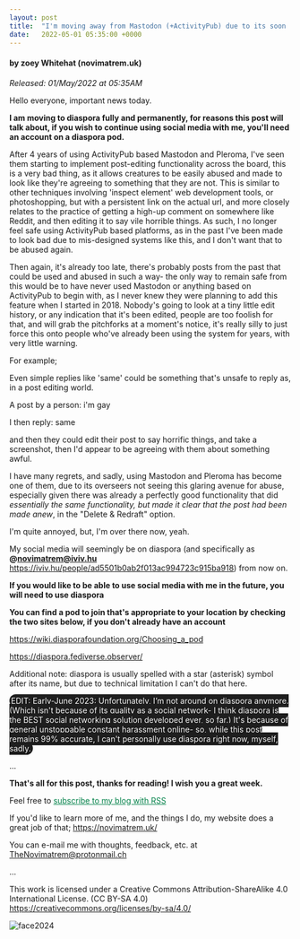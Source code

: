 ```yaml
---
layout: post
title:  "I'm moving away from Mastodon (+ActivityPub) due to its soon 'post editing' functionality being a large avenue for abuse"
date:   2022-05-01 05:35:00 +0000
---
```

#### by zoey Whitehat (novimatrem.uk)
*Released: 01/May/2022 at 05:35AM*

Hello everyone, important news today.

**I am moving to diaspora fully and permanently, for reasons this post will talk about, if you wish to continue using social media with me, you'll need an account on a diaspora pod.**

After 4 years of using ActivityPub based Mastodon and Pleroma, I've seen them starting to implement post-editing functionality across the board, this is a very bad thing, as it allows creatures to be easily abused and made to look like they're agreeing to something that they are not. This is similar to other techniques involving 'inspect element' web development tools, or photoshopping, but with a persistent link on the actual url, and more closely relates to the practice of getting a high-up comment on somewhere like Reddit, and then editing it to say vile horrible things. As such, I no longer feel safe using ActivityPub based platforms, as in the past I've been made to look bad due to mis-designed systems like this, and I don't want that to be abused again. 

Then again, it's already too late, there's probably posts from the past that could be used and abused in such a way- the only way to remain safe from this would be to have never used Mastodon or anything based on ActivityPub to begin with, as I never knew they were planning to add this feature when I started in 2018. Nobody's going to look at a tiny little edit history, or any indication that it's been edited, people are too foolish for that, and will grab the pitchforks at a moment's notice, it's really silly to just force this onto people who've already been using the system for years, with very little warning.

For example;

Even simple replies like 'same' could be something that's unsafe to reply as, in a post editing world.

A post by a person: i'm gay

I then reply: same

and then they could edit their post to say horrific things, and take a screenshot, then I'd appear to be agreeing with them about something awful.

I have many regrets, and sadly, using Mastodon and Pleroma has become one of them, due to its overseers not seeing this glaring avenue for abuse, especially given there was already a perfectly good functionality that did *essentially the same functionality, but made it clear that the post had been made anew*, in the "Delete & Redraft" option.

I'm quite annoyed, but, I'm over there now, yeah.

My social media will seemingly be on diaspora (and specifically as **@novimatrem@iviv.hu** <a href="https://iviv.hu/people/ad5501b0ab2f013ac994723c915ba918" target="_blank" style="color: #008148">https://iviv.hu/people/ad5501b0ab2f013ac994723c915ba918</a>) from now on.

**If you would like to be able to use social media with me in the future, you will need to use diaspora**

**You can find a pod to join that's appropriate to your location by checking the two sites below, if you don't already have an account**

<a href="https://wiki.diasporafoundation.org/Choosing_a_pod" target="_blank" style="color: #008148">https://wiki.diasporafoundation.org/Choosing_a_pod</a>

<a href="https://diaspora.fediverse.observer/" target="_blank" style="color: #008148">https://diaspora.fediverse.observer/</a>

Additional note: diaspora is usually spelled with a star (asterisk) symbol after its name, but due to technical limitation I can't do that here.

<span style="background-color:#1e1e1e; color:white; padding:3px; border-radius: 32px; font-weight:400; text-rendering: optimizeLegibility; text-shadow: 1px 1px 1px rgb(0, 0, 0);">
EDIT: Early-June 2023: Unfortunately, I’m not around on diaspora anymore. (Which isn't because of its quality as a social network- I think diaspora is the BEST social networking solution developed ever, so far.) It's because of general unstoppable constant harassment online- so, while this post remains 99% accurate, I can't personally use diaspora right now, myself, sadly.
</span>

...

**That's all for this post, thanks for reading! I wish you a great week.**

Feel free to <a href="https://novimatrem.gitlab.io/blog/feed.xml" style="color: #008148" target="_blank">subscribe to my blog with RSS</a>

If you'd like to learn more of me, and the things I do, my website does a great job of that; <a href="https://novimatrem.uk/" style="color: #008148" target="_blank">https://novimatrem.uk/</a>

You can e-mail me with thoughts, feedback, etc. at [TheNovimatrem@protonmail.ch](mailto:TheNovimatrem@protonmail.ch)

...

This work is licensed under a Creative Commons Attribution-ShareAlike 4.0 International License. (CC BY-SA 4.0)
<a href="https://creativecommons.org/licenses/by-sa/4.0/" style="color: #008148" target="_blank">https://creativecommons.org/licenses/by-sa/4.0/</a>

![face2024](https://gitlab.com/Novimatrem/blog/-/raw/master/face2024.png)
